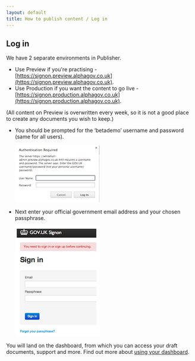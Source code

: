 ```yaml
---
layout: default
title: How to publish content / Log in
---
```


## Log in


We have 2 separate environments in Publisher.

* Use Preview if you're practising - [https://signon.preview.alphagov.co.uk](https://signon.preview.alphagov.co.uk).
* Use Production if you want the content to go live - [https://signon.production.alphagov.co.uk](https://signon.production.alphagov.co.uk).

(All content on Preview is overwritten every week, so it is not a good place to create any documents you wish to keep.)

* You should be prompted for the ‘betademo’ username and password (same for all users).

   ![Get an account 5](get-an-account-5.png)
   
* Next enter your official government email address and your chosen passphrase.

   ![Logging in 1](logging-in.png)
  
You will land on the dashboard, from which you can access your draft documents, support and more. Find out more about [using your dashboard](http://alphagov.github.io/inside-government-admin-guide/your-account/your-dashboard). 
